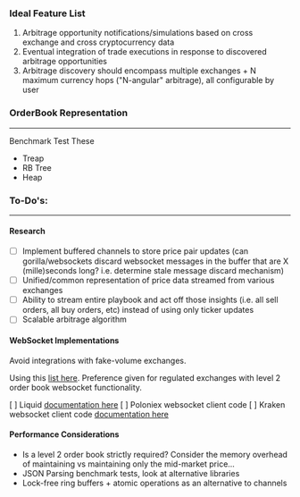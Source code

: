 
### Ideal Feature List
1. Arbitrage opportunity notifications/simulations based on cross exchange and cross cryptocurrency data
2. Eventual integration of trade executions in response to discovered arbitrage opportunities
3. Arbitrage discovery should encompass multiple exchanges + N maximum currency hops ("N-angular" arbitrage), all configurable by user

### OrderBook Representation
---
Benchmark Test These
- Treap
- RB Tree
- Heap

### To-Do's:
---

#### Research 
- [ ] Implement buffered channels to store price pair updates (can gorilla/websockets discard websocket messages in the buffer that are X (mille)seconds long? i.e. determine stale message discard mechanism) 
- [ ] Unified/common representation of price data streamed from various exchanges
- [ ] Ability to stream entire playbook and act off those insights (i.e. all sell orders, all buy orders, etc) instead of using only ticker updates
- [ ] Scalable arbitrage algorithm

#### WebSocket Implementations
Avoid integrations with fake-volume exchanges.

Using this [list here](https://nomics.com/exchanges). Preference given for regulated exchanges with level 2 order book websocket functionality.

[ ] Liquid [documentation here](https://developers.liquid.com/#iii.-liquid-tap-websocket)
[ ] Poloniex websocket client code
[ ] Kraken websocket client code [documentation here](https://docs.kraken.com/websockets/#overview)

#### Performance Considerations
- Is a level 2 order book strictly required? Consider the memory overhead of maintaining vs maintaining only the mid-market price...
- JSON Parsing benchmark tests, look at alternative libraries
- Lock-free ring buffers + atomic operations as an alternative to channels

